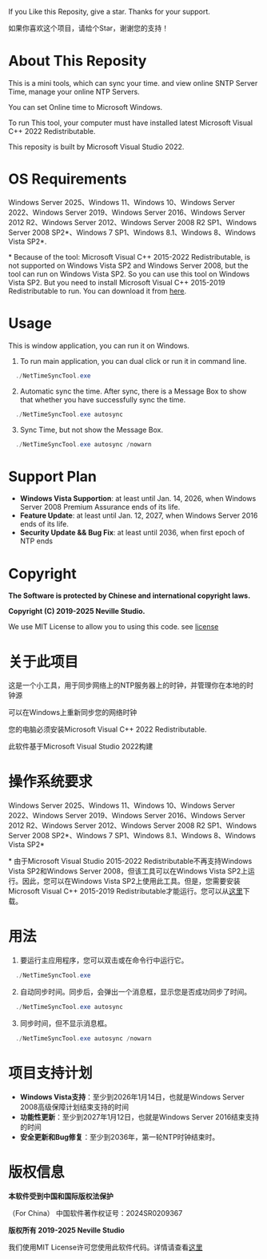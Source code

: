 ﻿If you Like this Reposity, give a star. Thanks for your support.

如果你喜欢这个项目，请给个Star，谢谢您的支持！

# About This Reposity
This is a mini tools, which can sync your time. and view online SNTP Server Time, manage your online NTP Servers.

You can set Online time to Microsoft Windows.

To run This tool, your computer must have installed latest Microsoft Visual C++ 2022 Redistributable.

This reposity is built by Microsoft Visual Studio 2022.

# OS Requirements
   Windows Server 2025、Windows 11、Windows 10、Windows Server 2022、Windows Server 2019、Windows Server 2016、Windows Server 2012 R2、Windows Server 2012、Windows Server 2008 R2 SP1、Windows Server 2008 SP2*、Windows 7 SP1、Windows 8.1、Windows 8、Windows Vista SP2*.

\* Because of the tool: Microsoft Visual C++ 2015-2022 Redistributable, is not supported on Windows Vista SP2 and Windows Server 2008, but the tool can run on Windows Vista SP2. So you can use this tool on Windows Vista SP2. But you need to install Microsoft Visual C++ 2015-2019 Redistributable to run. You can download it from [here](https://my.visualstudio.com).

# Usage
This is window application, you can run it on Windows.

1. To run main application, you can dual click or run it in command line.
  ```Powershell
    ./NetTimeSyncTool.exe
  ```

2. Automatic sync the time. After sync, there is a Message Box to show that whether you have successfully sync the time.
  ```Powershell
    ./NetTimeSyncTool.exe autosync
  ```

3. Sync Time, but not show the Message Box.
  ```Powershell
    ./NetTimeSyncTool.exe autosync /nowarn
  ``` 

# Support Plan
- **Windows Vista Supportion**: at least until Jan. 14, 2026, when Windows Server 2008 Premium Assurance ends of its life.
- **Feature Update**: at least until Jan. 12, 2027, when Windows Server 2016 ends of its life.
- **Security Update && Bug Fix**: at least until 2036, when first epoch of NTP ends

# Copyright
**The Software is protected by Chinese and international copyright laws.**

**Copyright (C) 2019-2025 Neville Studio.**

We use MIT License to allow you to using this code. see [license](./LICENSE)


  


# 关于此项目
这是一个小工具，用于同步网络上的NTP服务器上的时钟，并管理你在本地的时钟源

可以在Windows上重新同步您的网络时钟

您的电脑必须安装Microsoft Visual C++ 2022 Redistributable.

此软件基于Microsoft Visual Studio 2022构建

# 操作系统要求
Windows Server 2025、Windows 11、Windows 10、Windows Server 2022、Windows Server 2019、Windows Server 2016、Windows Server 2012 R2、Windows Server 2012、Windows Server 2008 R2 SP1、Windows Server 2008 SP2*、Windows 7 SP1、Windows 8.1、Windows 8、Windows Vista SP2*

\* 由于Microsoft Visual Studio 2015-2022 Redistributable不再支持Windows Vista SP2和Windows Server 2008，但该工具可以在Windows Vista SP2上运行。因此，您可以在Windows Vista SP2上使用此工具。但是，您需要安装Microsoft Visual C++ 2015-2019 Redistributable才能运行。您可以从[这里](https://my.visualstudio.com)下载。
# 用法
1. 要运行主应用程序，您可以双击或在命令行中运行它。
  ```Powershell
    ./NetTimeSyncTool.exe
  ```

2. 自动同步时间。同步后，会弹出一个消息框，显示您是否成功同步了时间。
  ```Powershell
    ./NetTimeSyncTool.exe autosync
  ```

3. 同步时间，但不显示消息框。
  ```Powershell
    ./NetTimeSyncTool.exe autosync /nowarn
  ```
# 项目支持计划
- **Windows Vista支持**：至少到2026年1月14日，也就是Windows Server 2008高级保障计划结束支持的时间
- **功能性更新**：至少到2027年1月12日，也就是Windows Server 2016结束支持的时间
- **安全更新和Bug修复**：至少到2036年，第一轮NTP时钟结束时。

# 版权信息
**本软件受到中国和国际版权法保护**

（For China） 中国软件著作权证号：2024SR0209367

**版权所有 2019-2025 Neville Studio**

我们使用MIT License许可您使用此软件代码。详情请查看[这里](./LICENSE)
